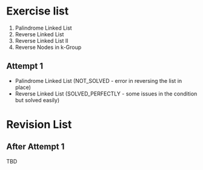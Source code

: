 # Exercise list
1. Palindrome Linked List
2. Reverse Linked List
3. Reverse Linked List II
4. Reverse Nodes in k-Group

## Attempt 1
* Palindrome Linked List (NOT_SOLVED - error in reversing the list in place)
* Reverse Linked List (SOLVED_PERFECTLY - some issues in the condition but solved easily)

# Revision List
## After Attempt 1
TBD